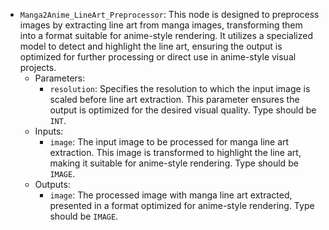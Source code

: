 - `Manga2Anime_LineArt_Preprocessor`: This node is designed to preprocess images by extracting line art from manga images, transforming them into a format suitable for anime-style rendering. It utilizes a specialized model to detect and highlight the line art, ensuring the output is optimized for further processing or direct use in anime-style visual projects.
    - Parameters:
        - `resolution`: Specifies the resolution to which the input image is scaled before line art extraction. This parameter ensures the output is optimized for the desired visual quality. Type should be `INT`.
    - Inputs:
        - `image`: The input image to be processed for manga line art extraction. This image is transformed to highlight the line art, making it suitable for anime-style rendering. Type should be `IMAGE`.
    - Outputs:
        - `image`: The processed image with manga line art extracted, presented in a format optimized for anime-style rendering. Type should be `IMAGE`.
